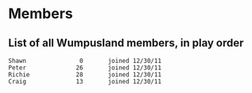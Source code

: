 Members
=======

List of all Wumpusland members, in play order
--------------------------------------------

    Shawn               0       joined 12/30/11
    Peter              26       joined 12/30/11
    Richie             28       joined 12/30/11
    Craig              13       joined 12/30/11
